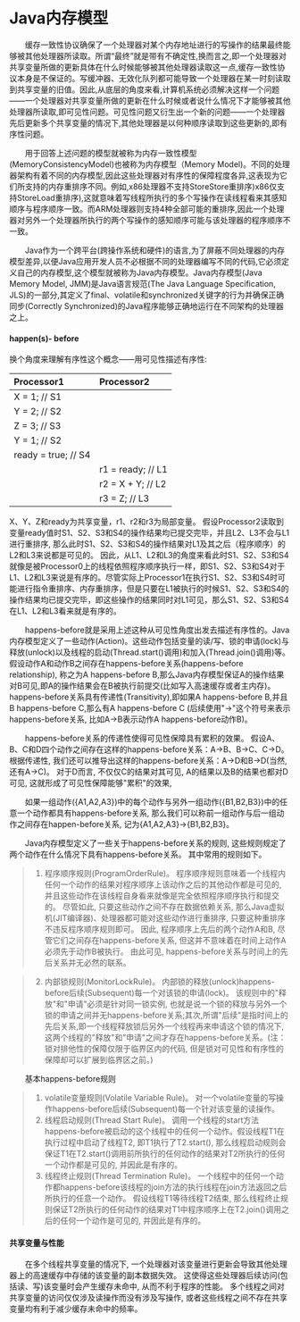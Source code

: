 # Java内存模型

　　缓存一致性协议确保了一个处理器对某个内存地址进行的写操作的结果最终能够被其他处理器所读取。所谓“最终”就是带有不确定性,换而言之,即一个处理器对共享变量所做的更新具体在什么时候能够被其他处理器读取这一点,缓存一致性协议本身是不保证的。写缓冲器、无效化队列都可能导致一个处理器在某一时刻读取到共享变量的旧值。因此,从底层的角度来看,计算机系统必须解决这样一个问题——一个处理器对共享变量所做的更新在什么时候或者说什么情况下才能够被其他处理器所读取,即可见性问题。可见性问题又衍生出一个新的问题——一个处理器先后更新多个共享变量的情况下,其他处理器是以何种顺序读取到这些更新的,即有序性问题。


　　用于回答上述问题的模型就被称为内存一致性模型(MemoryConsistencyModel)也被称为内存模型（Memory Model)。不同的处理器架构有着不同的内存模型,因此这些处理器对有序性的保障程度各异,这表现为它们所支持的内存重排序不同。例如,x86处理器不支持StoreStore重排序)x86仅支持StoreLoad重排序),这就意味着写线程所执行的多个写操作在读线程看来其感知顺序与程序顺序一致。而ARM处理器则支持4种全部可能的重排序,因此一个处理器对另外一个处理器所执行的两个写操作的感知顺序可能与该处理器的程序顺序不一致。

　　Java作为一个跨平台(跨操作系统和硬件)的语言,为了屏蔽不同处理器的内存模型差异,以便Java应用开发人员不必根据不同的处理器编写不同的代码,它必须定义自己的内存模型,这个模型就被称为Java内存模型。Java内存模型(Java Memory Model, JMM)是Java语言规范(The Java Language Specification, JLS)的一部分,其定义了final、volatile和synchronized关键字的行为并确保正确同步(Correctly Synchronized)的Java程序能够正确地运行在不同架构的处理器之上。


#### happen(s)- before
换个角度来理解有序性这个概念——用可见性描述有序性:

| Processor1     		| Processor2 				  |
|  :-             		| :-         				  |
|  X = 1; // S1  		|            				  |
|  Y = 2; // S2  		|            				  |
|  Z = 3; // S3         |            				  |
|  Y = 1; // S2         |            				  |
|  ready = true; // S4  |            				  |
|  						|   r1 = ready; // L1         |
|  						|   r2 = X + Y; // L2         |
|   					|   r3 = Z; // L3             |

X、Y、Z和ready为共享变量，r1、r2和r3为局部变量。
假设Processor2读取到变量ready值时S1、S2、S3和S4的操作结果均已提交完毕，并且L2、L3不会与L1进行重排序, 那么此时S1、S2、S3和S4的操作结果对L1及其之后（程序顺序）的L2和L3来说都是可见的。 因此，从L1、L2和L3的角度来看此时S1、S2、S3和S4就像是被Processor0上的线程依照程序顺序执行一样，即S1、S2、S3和S4对于L1、L2和L3来说是有序的。尽管实际上Processor1在执行S1、S2、S3和S4时可能进行指令重排序、内存重排序，但是只要在L1被执行的时候S1、S2、S3和S4的操作结果均已提交完毕，即这些操作的结果同时对L1可见，那么S1、S2、S3和S4在L1、L2和L3看来就是有序的。

　　happens-before就是采用上述这种从可见性角度出发去描述有序性的。Java内存模型定义了一些动作(Action)。这些动作包括变量的读/写、锁的申请(lock)与释放(unlock)以及线程的启动(Thread.start()调用)和加入(Thread.join()调用)等。 假设动作A和动作B之间存在happens-before关系(happens-before relationship), 称之为A happens-before B,那么Java内存模型保证A的操作结果对B可见,即A的操作结果会在B被执行前提交(比如写入高速缓存或者主内存)。happens-before关系具有传递性(Transitivity),即如果A happens-before B,并且B happens-before C,那么有A happens-before C (后续使用"→"这个符号来表示happens-before关系, 比如A→B表示动作A happens-before动作B)。

　　happens-before关系的传递性使得可见性保障具有累积的效果。 假设A、B、C和D四个动作之间存在这样的happens-before关系：A→B、B→C、C→D。 根据传递性, 我们还可以推导出这样的happens-before关系：A→D和B→D(当然, 还有A→C)。 对于D而言, 不仅仅C的结果对其可见, A的结果以及B的结果也都对D可见, 这就形成了可见性保障能够"累积"的效果, 

　　如果一组动作({A1,A2,A3})中的每个动作与另外一组动作({B1,B2,B3})中的任意一个动作都具有happens-before关系, 那么我们可以称前一组动作与后一组动作之间存在happen-before关系, 记为{A1,A2,A3}→{B1,B2,B3}。 

　　Java内存模型定义了一些关于happens-before关系的规则, 这些规则规定了两个动作在什么情况下具有happens-before关系。 其中常用的规则如下。 
>1. 程序顺序规则(ProgramOrderRule)。 程序顺序规则意味着一个线程内任何一个动作的结果对程序顺序上该动作之后的其他动作都是可见的, 并且这些动作在该线程自身看来就像是完全依照程序顺序执行和提交的。 尽管如此, 只要这些动作之间不存在数据依赖关系, 那么Java虚拟机(JIT编译器)、处理器都可能对这些动作进行重排序, 只要这种重排序不违反程序顺序规则即可。 因此, 程序顺序上先后的两个动作A和B, 尽管它们之间存在happens-before关系, 但这并不意味着在时间上动作A必须先于动作B被执行。 由此可见, happens-before关系与时间上的先后关系并无必然的联系。 

>2. 内部锁规则(MonitorLockRule)。 内部锁的释放(unlock)happens-before后续(Subsequent)每一个对该锁的申请(lock)。 该规则中的"释放"和"申请"必须是针对同一锁实例, 也就是说一个锁的释放与另外一个锁的申请之间并无happens-before关系;其次,所谓"后续"是指时间上的先后关系,即一个线程释放锁后另外一个线程再来申请这个锁的情况下,这两个线程的"释放"和"申请"之间才存在happens-before关系。(注：锁对排他性的保障仅限于临界区内的代码, 但是锁对可见性和有序性的保障却可以扩展到临界区之前。) 

　　基本happens-before规则
>1. volatile变量规则(Volatile Variable Rule)。 对一个volatile变量的写操作happens-before后续(Subsequent)每一个针对该变量的读操作。 
>2. 线程启动规则(Thread Start Rule)。 调用一个线程的start方法happens-before被启动的这个线程中的任何一个动作。假设线程T1在执行过程中启动了线程T2, 即T1执行了T2.start(), 那么线程启动规则会保证T1在T2.start()调用前所执行的任何动作的结果对T2所执行的任何一个动作都是可见的, 并因此是有序的。 
>3. 线程终止规则(Thread Termination Rule)。 一个线程中的任何一个动作都happens-before该线程的join方法的执行线程在join方法返回之后所执行的任意一个动作。 假设线程T1等待线程T2结束, 那么线程终止规则保证T2所执行的任何动作的结果对T1中程序顺序上在T2.join()调用之后的任何一个动作是可见的, 并因此是有序的。 


#### 共享变量与性能
　　在多个线程共享变量的情况下, 一个处理器对该变量进行更新会导致其他处理器上的高速缓存中存储的该变量的副本数据失效。 这使得这些处理器后续访问(包括读、写)该变量时会产生缓存未命中, 从而不利于程序的性能。 多个线程之间对共享变量的访问仅仅涉及读操作而没有涉及写操作, 或者这些线程之间不存在共享变量均有利于减少缓存未命中的频率。 
